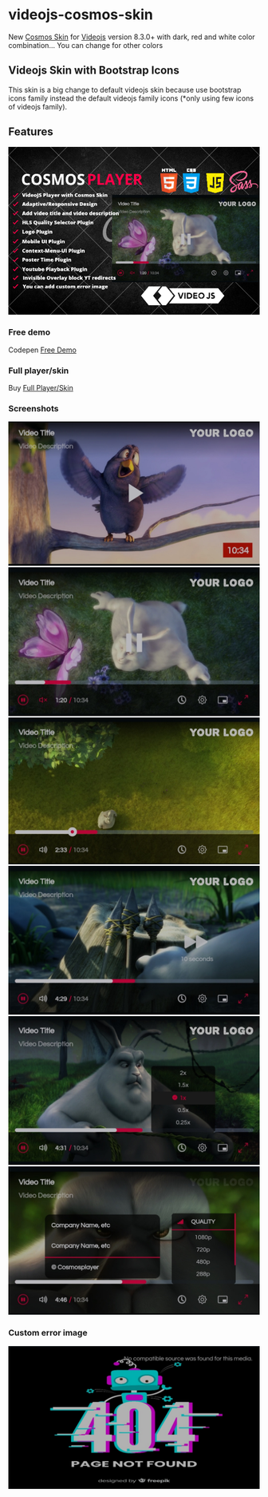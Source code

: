 # videojs-cosmos-skin
New [Cosmos Skin](https://ko-fi.com/s/805051ae2a) for [Videojs](https://videojs.com/) version 8.3.0+ with dark, red and white color combination... You can change for other colors<br>

## Videojs Skin with Bootstrap Icons
This skin is a big change to default videojs skin because use bootstrap icons family instead the default videojs family icons (*only using few icons of videojs family).

## Features
![demo](https://raw.githubusercontent.com/EmilioSG11/videojs-cosmos-skin/main/images/features.png)

### Free demo
Codepen [Free Demo](https://codepen.io/emiliosg11/pen/rNQgmBL) <br>

### Full player/skin 
Buy [Full Player/Skin](https://ko-fi.com/s/805051ae2a) <br>

### Screenshots
![demo](https://raw.githubusercontent.com/EmilioSG11/videojs-cosmos-skin/main/images/screenshot1.jpg)
![demo](https://raw.githubusercontent.com/EmilioSG11/videojs-cosmos-skin/main/images/screenshot2.jpg)
![demo](https://raw.githubusercontent.com/EmilioSG11/videojs-cosmos-skin/main/images/screenshot3.jpg)
![demo](https://raw.githubusercontent.com/EmilioSG11/videojs-cosmos-skin/main/images/screenshot4.jpg)
![demo](https://raw.githubusercontent.com/EmilioSG11/videojs-cosmos-skin/main/images/screenshot5.jpg)
![demo](https://raw.githubusercontent.com/EmilioSG11/videojs-cosmos-skin/main/images/screenshot6.jpg)

### Custom error image
![demo](https://raw.githubusercontent.com/EmilioSG11/videojs-cosmos-skin/main/images/error-display.jpg)
